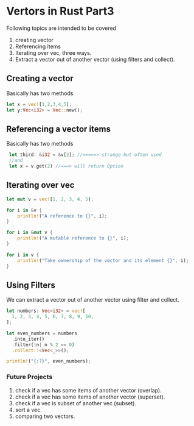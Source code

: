 # Vertors in Rust Part3
Following topics are intended to be covered
1. creating vector
2. Referencing items 
5. Iterating over vec, three ways.
3. Extract a vector out of another vector (using filters and collect).


## Creating a vector
Basically has two  methods
```rust
let x = vec![1,2,3,4,5];
let y:Vec<i32> = Vec::new();
```
## Referencing a vector items
Basically has two  methods
```rust
 let third: &i32 = &v[2]; //=====> strange but often used
 //and  
 let x = v.get(2) //===> will return Option
``` 
## Iterating over vec
```rust
let mut v = vec![1, 2, 3, 4, 5];

for i in &v {
    println!("A reference to {}", i);
}

for i in &mut v {
    println!("A mutable reference to {}", i);
}

for i in v {
    println!("Take ownership of the vector and its element {}", i);
}
```

## Using Filters
We can extract a vector out of another vector using filter and collect.
```rust
let numbers: Vec<i32> = vec![
  1, 2, 3, 4, 5, 6, 7, 8, 9, 10,
];

let even_numbers = numbers
  .into_iter()
  .filter(|n| n % 2 == 0)
  .collect::<Vec<_>>();

println!("{:?}", even_numbers);
```
### Future Projects
1. check if a vec has some items of another vector (overlap).
1. check if a vec has some items of another vector (superset).
1. check if a vec is subset of another vec (subset).
1. sort a vec.
1. comparing two vectors.

